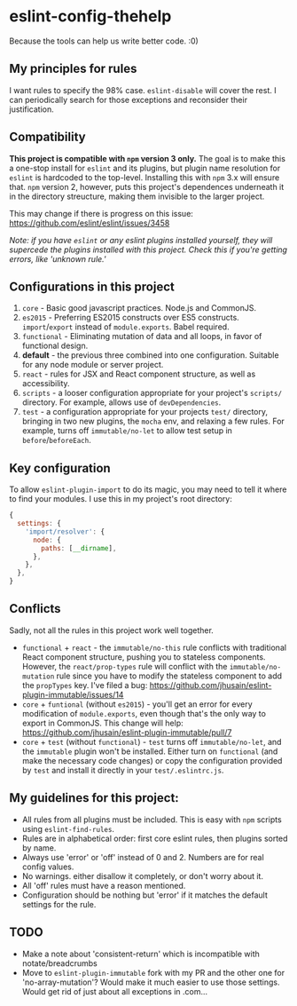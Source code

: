 # eslint-config-thehelp

Because the tools can help us write better code. :0)

## My principles for rules

I want rules to specify the 98% case. `eslint-disable` will cover the rest. I can periodically search for those exceptions and reconsider their justification.

## Compatibility

**This project is compatible with `npm` version 3 only.** The goal is to make this a one-stop install for `eslint` and its plugins, but plugin name resolution for `eslint` is hardcoded to the top-level. Installing this with `npm` 3.x will ensure that. `npm` version 2, however, puts this project's dependences underneath it in the directory streucture, making them invisible to the larger project.

This may change if there is progress on this issue: https://github.com/eslint/eslint/issues/3458

_Note: if you have `eslint` or any eslint plugins installed yourself, they will supercede the plugins installed with this project. Check this if you're getting errors, like 'unknown rule.'_

## Configurations in this project

1. `core` - Basic good javascript practices. Node.js and CommonJS.
2. `es2015` - Preferring ES2015 constructs over ES5 constructs. `import`/`export` instead of `module.exports`. Babel required.
3. `functional` - Eliminating mutation of data and all loops, in favor of functional design.
4. **default** - the previous three combined into one configuration. Suitable for any node module or server project.
5. `react` - rules for JSX and React component structure, as well as accessibility.
6. `scripts` - a looser configuration appropriate for your project's `scripts/` directory. For example, allows use of `devDependencies`.
7. `test` - a configuration appropriate for your projects `test/` directory, bringing in two new plugins, the `mocha` env, and relaxing a few rules. For example, turns off `immutable/no-let` to allow test setup in `before`/`beforeEach`.

## Key configuration

To allow `eslint-plugin-import` to do its magic, you may need to tell it where to find your modules. I use this in my project's root directory:

```javascript
{
  settings: {
    'import/resolver': {
      node: {
        paths: [__dirname],
      },
    },
  },
}
```

## Conflicts

Sadly, not all the rules in this project work well together.

- `functional` + `react` - the `immutable/no-this` rule conflicts with traditional React component structure, pushing you to stateless components. However, the `react/prop-types` rule will conflict with the `immutable/no-mutation` rule since you have to modify the stateless component to add the `propTypes` key. I've filed a bug: https://github.com/jhusain/eslint-plugin-immutable/issues/14
- `core` + `funtional` (without `es2015`) - you'll get an error for every modification of `module.exports`, even though that's the only way to export in CommonJS. This change will help: https://github.com/jhusain/eslint-plugin-immutable/pull/7
- `core` + `test` (without `functional`) - `test` turns off `immutable/no-let`, and the `immutable` plugin won't be installed. Either turn on `functional` (and make the necessary code changes) or copy the configuration provided by `test` and install it directly in your `test/.eslintrc.js`.

## My guidelines for this project:

- All rules from all plugins must be included. This is easy with `npm` scripts using `eslint-find-rules`.
- Rules are in alphabetical order: first core eslint rules, then plugins sorted by name.
- Always use 'error' or 'off' instead of 0 and 2. Numbers are for real config values.
- No warnings. either disallow it completely, or don't worry about it.
- All 'off' rules must have a reason mentioned.
- Configuration should be nothing but 'error' if it matches the default settings for the rule.

## TODO

- Make a note about 'consistent-return' which is incompatible with notate/breadcrumbs
- Move to `eslint-plugin-immutable` fork with my PR and the other one for 'no-array-mutation'? Would make it much easier to use those settings. Would get rid of just about all exceptions in .com...
